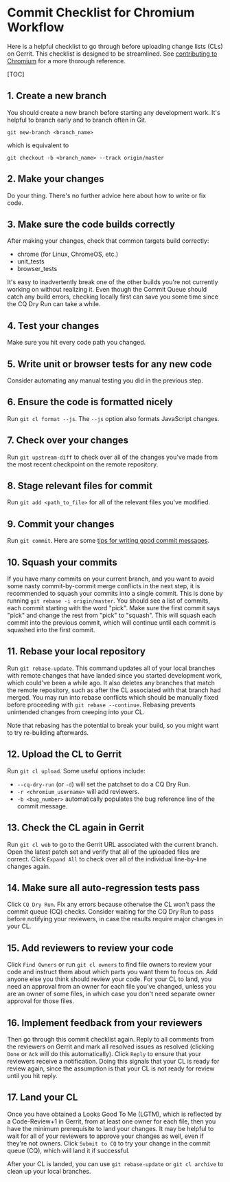 # Commit Checklist for Chromium Workflow

Here is a helpful checklist to go through before uploading change lists (CLs)
on Gerrit. This checklist is designed to be streamlined. See [contributing to
Chromium][contributing] for a more thorough reference.

[TOC]

## 1. Create a new branch

You should create a new branch before starting any development work. It's
helpful to branch early and to branch often in Git.

    git new-branch <branch_name>

which is equivalent to

    git checkout -b <branch_name> --track origin/master

## 2. Make your changes

Do your thing. There's no further advice here about how to write or fix code.

## 3. Make sure the code builds correctly

After making your changes, check that common targets build correctly:

*   chrome (for Linux, ChromeOS, etc.)
*   unit_tests
*   browser_tests

It's easy to inadvertently break one of the other builds you're not currently
working on without realizing it. Even though the Commit Queue should catch any
build errors, checking locally first can save you some time since the CQ Dry Run
can take a while.

## 4. Test your changes

Make sure you hit every code path you changed.

## 5. Write unit or browser tests for any new code

Consider automating any manual testing you did in the previous step.

## 6. Ensure the code is formatted nicely

Run `git cl format --js`. The `--js` option also formats JavaScript changes.

## 7. Check over your changes

Run `git upstream-diff` to check over all of the changes you've made from
the most recent checkpoint on the remote repository.

## 8. Stage relevant files for commit

Run `git add <path_to_file>` for all of the relevant files you've modified.

## 9. Commit your changes

Run `git commit`. Here are some
[tips for writing good commit messages][uploading-a-change-for-review].

## 10. Squash your commits

If you have many commits on your current branch, and you want to avoid some
nasty commit-by-commit merge conflicts in the next step, it is recommended to
squash your commits into a single commit. This is done by running `git rebase -i
origin/master`. You should see a list of commits, each commit starting with the
word "pick". Make sure the first commit says "pick" and change the rest from
"pick" to "squash". This will squash each commit into the previous commit,
which will continue until each commit is squashed into the first commit.

## 11. Rebase your local repository

Run `git rebase-update`. This command updates all of your local branches with
remote changes that have landed since you started development work, which
could've been a while ago. It also deletes any branches that match the remote
repository, such as after the CL associated with that branch had merged. You
may run into rebase conflicts which should be manually fixed before proceeding
with `git rebase --continue`. Rebasing prevents unintended changes from creeping
into your CL.

Note that rebasing has the potential to break your build, so you might want to
try re-building afterwards.

## 12. Upload the CL to Gerrit

Run `git cl upload`. Some useful options include:

* `--cq-dry-run` (or `-d`) will set the patchset to do a CQ Dry Run.
* `-r <chromium_username>` will add reviewers.
* `-b <bug_number>` automatically populates the bug reference line of the commit
message.

## 13. Check the CL again in Gerrit

Run `git cl web` to go to the Gerrit URL associated with the current branch.
Open the latest patch set and verify that all of the uploaded files are
correct. Click `Expand All` to check over all of the individual line-by-line
changes again.

## 14. Make sure all auto-regression tests pass

Click `CQ Dry Run`. Fix any errors because otherwise the CL won't pass the
commit queue (CQ) checks. Consider waiting for the CQ Dry Run to pass before
notifying your reviewers, in case the results require major changes in your CL.

## 15. Add reviewers to review your code

Click `Find Owners` or run `git cl owners` to find file owners to review your
code and instruct them about which parts you want them to focus on. Add anyone
else you think should review your code. For your CL to land, you need an
approval from an owner for each file you've changed, unless you are an owner of
some files, in which case you don't need separate owner approval for those
files.

## 16. Implement feedback from your reviewers

Then go through this commit checklist again. Reply to all comments from the
reviewers on Gerrit and mark all resolved issues as resolved (clicking `Done` or
`Ack` will do this automatically). Click `Reply` to ensure that your reviewers
receive a notification. Doing this signals that your CL is ready for review
again, since the assumption is that your CL is not ready for review until you
hit reply.

## 17. Land your CL

Once you have obtained a Looks Good To Me (LGTM), which is reflected by a
Code-Review+1 in Gerrit, from at least one owner for each file, then you have
the minimum prerequisite to land your changes. It may be helpful to wait for all
of your reviewers to approve your changes as well, even if they're not owners.
Click `Submit to CQ` to try your change in the commit queue (CQ), which will
land it if successful.

After your CL is landed, you can use `git rebase-update` or `git cl archive` to
clean up your local branches.

[//]: # (the reference link section should be alphabetically sorted)
[contributing]: contributing.md
[uploading-a-change-for-review]: contributing.md#Uploading-a-change-for-review
